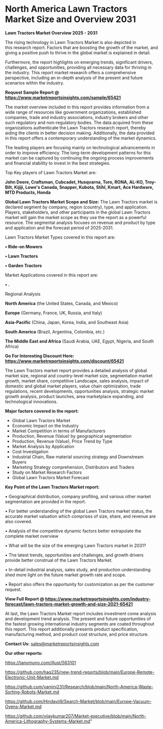 # North America Lawn Tractors Market Size and Overview 2031

<Strong> Lawn Tractors Market Overview 2025 - 2031</strong>

The rising technology in Lawn Tractors Market is also depicted in this research report. Factors that are boosting the growth of the market, and giving a positive push to thrive in the global market is explained in detail.

Furthermore, the report highlights on emerging trends, significant drivers, challenges, and opportunities, providing all necessary data for thriving in the industry. This report market research offers a comprehensive perspective, including an in-depth analysis of the present and future scenarios within the industry.

<strong>Request Sample Report @ <a href=https://www.marketreportsinsights.com/sample/65421>https://www.marketreportsinsights.com/sample/65421</a></strong>

The market overview included in this report provides information from a wide range of resources like government organizations, established companies, trade and industry associations, industry brokers and other such regulatory and non-regulatory bodies. The data acquired from these organizations authenticate the Lawn Tractors research report, thereby aiding the clients in better decision making. Additionally, the data provided in this report offers a contemporary understanding of the market dynamics.

The leading players are focusing mainly on technological advancements in order to improve efficiency. The long-term development patterns for this market can be captured by continuing the ongoing process improvements and financial stability to invest in the best strategies.

Top Key players of Lawn Tractors Market are:

<strong>John Deere, Craftsman, Cubcadet, Husqvarna, Toro, RONA, AL-KO, Troy-Bilt, Kijiji, Lowe&#39;s Canada, Snapper, Kubota, Stihl, Kmart, Ace Hardware, MTD Products, Honda</strong>

<strong><b>Global Lawn Tractors Market Scope and Size:</b></strong>
The Lawn Tractors market is declared segment by company, region (country), type, and application. Players, stakeholders, and other participants in the global Lawn Tractors market will gain the market scope as they use the report as a powerful resource. The segmental analysis focuses on revenue and product by type and application and the forecast period of 2025-2031.

Lawn Tractors Market Types covered in this report are:

<strong>• Ride-on Mowers

• Lawn Tractors

• Garden Tractors</strong>

Market Applications covered in this report are:

<strong>• .</strong> 

Regional Analysis

<strong>North America</strong> (the United States, Canada, and Mexico)

<strong>Europe</strong> (Germany, France, UK, Russia, and Italy)

<strong>Asia-Pacific</strong> (China, Japan, Korea, India, and Southeast Asia)

<strong>South America</strong> (Brazil, Argentina, Colombia, etc.)

<strong>The Middle East and Africa</strong> (Saudi Arabia, UAE, Egypt, Nigeria, and South Africa)

<strong>Go For Interesting Discount Here: <a href=https://www.marketreportsinsights.com/discount/65421>https://www.marketreportsinsights.com/discount/65421</a></strong>

The Lawn Tractors market report provides a detailed analysis of global market size, regional and country-level market size, segmentation market growth, market share, competitive Landscape, sales analysis, impact of domestic and global market players, value chain optimization, trade regulations, recent developments, opportunities analysis, strategic market growth analysis, product launches, area marketplace expanding, and technological innovations.

<strong><b>Major factors covered in the report:</b></strong>
<ul>
  <li>Global Lawn Tractors Market </li>
  <li>Economic Impact on the Industry</li>
  <li>Market Competition in terms of Manufacturers</li>
  <li>Production, Revenue (Value) by geographical segmentation</li>
  <li>Production, Revenue (Value), Price Trend by Type</li>
  <li>Market Analysis by Application</li>
  <li>Cost Investigation</li>
  <li>Industrial Chain, Raw material sourcing strategy and Downstream Buyers</li>
  <li>Marketing Strategy comprehension, Distributors and Traders</li>
  <li>Study on Market Research Factors</li>
  <li>Global Lawn Tractors Market Forecast</li>
</ul>

<strong><b>Key Point of the Lawn Tractors Market report:</b></strong>

• Geographical distribution, company profiling, and various other market segmentation are provided in the report.

• For better understanding of the global Lawn Tractors market status, the accurate market valuation which comprises of size, share, and revenue are also covered.

• Analysis of the competitive dynamic factors better extrapolate the complete market overview

• What will be the size of the emerging Lawn Tractors market in 2031?

• The latest trends, opportunities and challenges, and growth drivers provide better construal of the Lawn Tractors Market.

• In-detail industrial analysis, sales study, and production understanding shed more light on the future market growth rate and scope.

• Report also offers the opportunity for customization as per the customer request.

<strong><b>View Full Report @ <a href=https://www.marketreportsinsights.com/industry-forecast/lawn-tractors-market-growth-and-size-2021-65421>https://www.marketreportsinsights.com/industry-forecast/lawn-tractors-market-growth-and-size-2021-65421</a></b></strong>


At last, the Lawn Tractors Market report includes investment come analysis and development trend analysis. The present and future opportunities of the fastest growing international industry segments are coated throughout this report. This report additionally presents product specification, manufacturing method, and product cost structure, and price structure.

<strong>Contact Us:</strong>
sales@marketreportsinsights.com

<strong>Our other reports:</strong>

<a href=https://tanomuno.com/illust/563101>https://tanomuno.com/illust/563101</a>

<a href=https://github.com/haq235/new-trend-reports/blob/main/Europe-Remote-Electronic-Unit-Market.md>https://github.com/haq235/new-trend-reports/blob/main/Europe-Remote-Electronic-Unit-Market.md</a>

<a href=https://github.com/yamini231/Research/blob/main/North-America-Waste-Sorting-Robots-Market.md>https://github.com/yamini231/Research/blob/main/North-America-Waste-Sorting-Robots-Market.md</a>

<a href=https://github.com/Hindavii9/Search-Market/blob/main/Europe-Vacuum-Ovens-Market.md>https://github.com/Hindavii9/Search-Market/blob/main/Europe-Vacuum-Ovens-Market.md</a>

<a href=https://github.com/vijaykumar207/Market-executive/blob/main/North-America-Lithography-Systems-Market.md>https://github.com/vijaykumar207/Market-executive/blob/main/North-America-Lithography-Systems-Market.md</a>"
